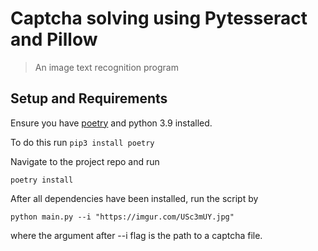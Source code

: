 # Captcha solving using Pytesseract and Pillow

> An image text recognition program

## Setup and Requirements

Ensure you have [poetry](https://python-poetry.org/docs/) and python 3.9 installed.

To do this run `pip3 install poetry`

Navigate to the project repo and run

    poetry install
After all dependencies have been installed, run the script by

    python main.py --i "https://imgur.com/USc3mUY.jpg"

where the argument after --i flag is the path to a captcha file.
